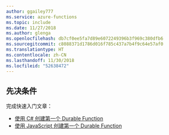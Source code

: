 ```yaml
---
author: ggailey777
ms.service: azure-functions
ms.topic: include
ms.date: 11/27/2018
ms.author: glenga
ms.openlocfilehash: db7cf0ee5fa7d89e6072249396b3f969c380dfb6
ms.sourcegitcommit: c8088371d1786d016f785c437a7b4f9c64e57af0
ms.translationtype: HT
ms.contentlocale: zh-CN
ms.lasthandoff: 11/30/2018
ms.locfileid: "52638472"
---
```

## <a name="prerequisites"></a>先决条件

完成快速入门文章：

* [使用 C# 创建第一个 Durable Function](../articles/azure-functions/durable/durable-functions-create-first-csharp.md)
* [使用 JavaScript 创建第一个 Durable Function](../articles/azure-functions/durable/quickstart-js-vscode.md)
